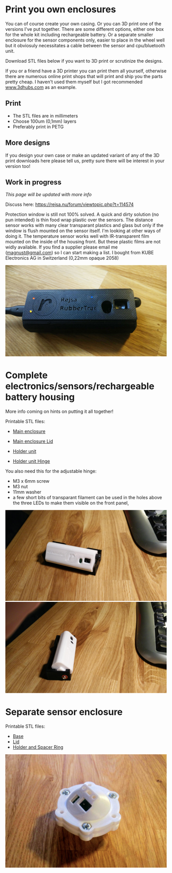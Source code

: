 # Print you own enclosures

You can of course create your own casing. Or you can 3D print one of the versions I've put together. There are some different options, either one box for the whole kit including rechargeable battery. Or a separate smaller enclosure for the sensor components only, easier to place in the wheel well but it obviosuly necessitates a cable between the sensor and cpu/bluetooth unit.

Download STL files below if you want to 3D print or scrutinize the designs. 

If you or a friend have a 3D printer you can print them all yourself, otherwise there are numerous online print shops that will print and ship you the parts pretty cheap. I haven't used them myself but I got recommended www.3dhubs.com as an example.

## Print 

- The STL files are in millimeters  
- Choose 100um (0,1mm) layers  
- Preferably print in PETG  

## More designs

If you design your own case or make an updated variant of any of the 3D print downloads here please tell us, pretty sure there will be interest in your version too!

## Work in progress

_This page will be updated with more info_

Discuss here: https://rejsa.nu/forum/viewtopic.php?t=114574

Protection window is still not 100% solved. A quick and dirty solution (no pun intended) is thin food wrap plastic over the sensors. The distance sensor works with many clear transparant plastics and glass but only if the window is flush mounted on the sensor itself. I'm looking at other ways of doing it. The temperature sensor works well with IR-transparent film mounted on the inside of the housing front. But these plastic films are not widly available. If you find a supplier please email me (magnust@gmail.com) so I can start making a list. I bought from KUBE Electronics AG in Switzerland (0,22mm opaque 2058)

<img src=images/housing.png>

# Complete electronics/sensors/rechargeable battery housing

More info coming on hints on putting it all together!  

Printable STL files:  
- <a href=printables/Main%20Housing%20Base.stl>Main enclosure</a>
- <a href=printables/Main%20Housing%20Lid.stl>Main enclosure Lid</a>  

- <a href=printables/Main%20Holder%20Base.stl>Holder unit</a>  
- <a href=printables/Main%20Holder%20Hinge.stl>Holder unit Hinge</a>  

You also need this for the adjustable hinge:  
- M3 x 6mm screw  
- M3 nut  
- 11mm washer  
- a few short bits of transparant filament can be used in the holes above the three LEDs to make them visible on the front panel,

<img src=images/main%20housing%20early%20wip%201.jpg>

<img src=images/main%20housing%20early%20wip%202.jpg>


# Separate sensor enclosure

Printable STL files:  
- <a href=printables/Minisensor%20Base.stl>Base</a>  
- <a href=printables/Minisensor%20Lid.stl>Lid</a>  
- <a href=printables/Minisensor%20Holder%20Ring.stl>Holder and Spacer Ring</a>  

<img src="images/minisensor.jpg">
